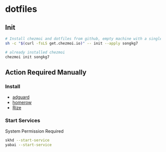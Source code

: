 # dotfiles

## Init

```bash
# Install chezmoi and dotfiles from github, empty machine with a single command
sh -c "$(curl -fsLS get.chezmoi.io)" -- init --apply songkg7
```

```bash
# already installed chezmoi
chezmoi init songkg7
```

## Action Required Manually

### Install

- [adguard](https://adguard.com/ko/adguard-mac/overview.html)
- [homerow](https://www.homerow.app/)
- [Rize](https://rize.io/)

### Start Services

System Permission Required

```bash
skhd --start-service
yabai --start-service
```

